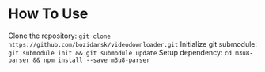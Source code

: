 # How To Use
Clone the repository: `git clone https://github.com/bozidarsk/videodownloader.git`
Initialize git submodule: `git submodule init && git submodule update`
Setup dependency: `cd m3u8-parser && npm install --save m3u8-parser`
